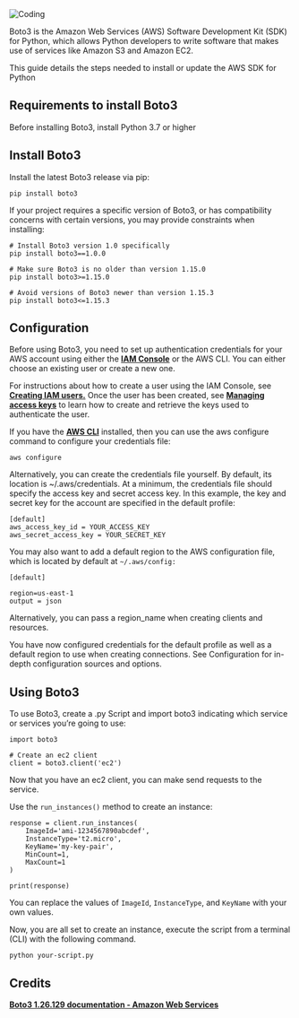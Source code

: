 <img align="center" alt="Coding" src="https://directdevops.blog/wp-content/uploads/2019/03/boto3.jpeg">

Boto3 is the Amazon Web Services (AWS) Software Development Kit (SDK) for Python, which allows Python developers to write software that makes use of services like Amazon S3 and Amazon EC2.

This guide details the steps needed to install or update the AWS SDK for Python

## **Requirements to install Boto3**

Before installing Boto3, install Python 3.7 or higher

## **Install Boto3**

Install the latest Boto3 release via pip:

    pip install boto3

If your project requires a specific version of Boto3, or has compatibility concerns with certain versions, you may provide constraints when installing:

    # Install Boto3 version 1.0 specifically
    pip install boto3==1.0.0

    # Make sure Boto3 is no older than version 1.15.0
    pip install boto3>=1.15.0

    # Avoid versions of Boto3 newer than version 1.15.3
    pip install boto3<=1.15.3

## **Configuration**

Before using Boto3, you need to set up authentication credentials for your AWS account using either the <a href="https://console.aws.amazon.com/iam/home"><b>IAM Console</b></a> or the AWS CLI. You can either choose an existing user or create a new one.

For instructions about how to create a user using the IAM Console, see <a href="https://docs.aws.amazon.com/IAM/latest/UserGuide/id_users_create.html#id_users_create_console"><b>Creating IAM users.</b></a> Once the user has been created, see <a href="https://docs.aws.amazon.com/IAM/latest/UserGuide/id_credentials_access-keys.html#Using_CreateAccessKey"><b>Managing access keys</b></a> to learn how to create and retrieve the keys used to authenticate the user.

If you have the <a href="http://aws.amazon.com/cli/"><b>AWS CLI</b></a> installed, then you can use the aws configure command to configure your credentials file:

    aws configure

Alternatively, you can create the credentials file yourself. By default, its location is ~/.aws/credentials. At a minimum, the credentials file should specify the access key and secret access key. In this example, the key and secret key for the account are specified in the default profile:

    [default]
    aws_access_key_id = YOUR_ACCESS_KEY
    aws_secret_access_key = YOUR_SECRET_KEY

You may also want to add a default region to the AWS configuration file, which is located by default at `~/.aws/config:`

    [default]

    region=us-east-1
    output = json

Alternatively, you can pass a region_name when creating clients and resources.

You have now configured credentials for the default profile as well as a default region to use when creating connections. See Configuration for in-depth configuration sources and options.

## **Using Boto3**

To use Boto3, create a .py Script and import boto3 indicating which service or services you’re going to use:

    import boto3

    # Create an ec2 client
    client = boto3.client('ec2')

Now that you have an ec2 client, you can make send requests to the service.

Use the `run_instances()` method to create an instance:

    response = client.run_instances(
        ImageId='ami-1234567890abcdef',
        InstanceType='t2.micro',
        KeyName='my-key-pair',
        MinCount=1,
        MaxCount=1
    )

    print(response)

You can replace the values of `ImageId`, `InstanceType`, and `KeyName` with your own values.

Now, you are all set to create an instance, execute the script from a terminal (CLI) with the following command.

    python your-script.py

## **Credits**

<a href="https://boto3.amazonaws.com/v1/documentation/api/latest/index.html"><b>Boto3 1.26.129 documentation - Amazon Web Services</b></a>



